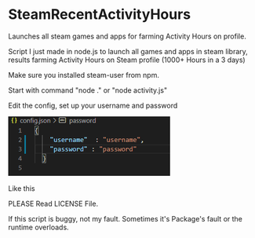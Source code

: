 # SteamRecentActivityHours
Launches all steam games and apps for farming Activity Hours on profile.

Script I just made in node.js to launch all games and apps in steam library, results farming Activity Hours on Steam profile (1000+ Hours in a 3 days)

Make sure you installed steam-user from npm.

Start with command "node ." or "node activity.js"

Edit the config, set up your username and password

![](cap1.gif)

Like this

PLEASE Read LICENSE File.

If this script is buggy, not my fault. Sometimes it's Package's fault or the runtime overloads.
